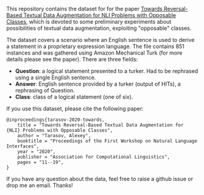 This repository contains the dataset for for the paper [Towards Reversal-Based Textual Data Augmentation for NLI Problems with Opposable Classes](https://www.aclweb.org/anthology/2020.nli-1.2/), which is devoted to some preliminary experiments about possibilities of textual data augmentation, exploiting "opposable" classes. 

The dataset covers a scenario where an English sentence is used to derive a statement in a proprietary expression language. The file contains 851 instances and was gathered using Amazon Mechanical Turk (for more details please see the paper). There are three fields:

- **Question**: a logical statement presented to a turker. Had to be rephrased using a single English sentence.
- **Answer**: English sentence provided by a turker (output of HITs), a rephrasing of Question.
- **Class**: class of a logical statement (one of six).

If you use this dataset, please cite the following paper:
```
@inproceedings{tarasov-2020-towards,
    title = "Towards Reversal-Based Textual Data Augmentation for {NLI} Problems with Opposable Classes",
    author = "Tarasov, Alexey",
    booktitle = "Proceedings of the First Workshop on Natural Language Interfaces",
    year = "2020",
    publisher = "Association for Computational Linguistics",
    pages = "11--19",
}
```
If you have any question about the data, feel free to raise a github issue or drop me an email. Thanks!